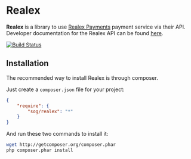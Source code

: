 Realex
======

**Realex** is a library to use [Realex Payments][1] payment service via their API.
Developer documentation for the Realex API can be found [here][2].

[![Build Status](https://secure.travis-ci.org/shaneog/Realex.png)](http://travis-ci.org/shaneog/Realex)


Installation
------------

The recommended way to install Realex is through composer.

Just create a `composer.json` file for your project:

``` json
{
    "require": {
        "sog/realex": "*"
    }
}
```

And run these two commands to install it:

``` bash
wget http://getcomposer.org/composer.phar
php composer.phar install
```

[1]: http://www.realexpayments.com
[2]: https://resourcecentre.realexpayments.com